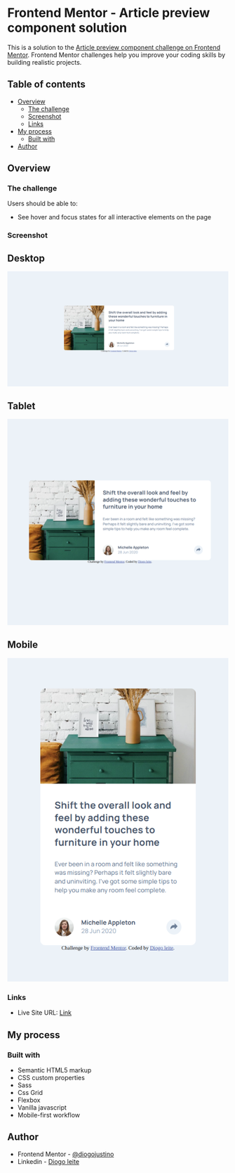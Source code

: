 # Frontend Mentor - Article preview component solution

This is a solution to the [Article preview component challenge on Frontend Mentor](https://www.frontendmentor.io/challenges/article-preview-component-dYBN_pYFT). Frontend Mentor challenges help you improve your coding skills by building realistic projects. 


## Table of contents

- [Overview](#overview)
  - [The challenge](#the-challenge)
  - [Screenshot](#screenshot)
  - [Links](#links)
- [My process](#my-process)
  - [Built with](#built-with)
- [Author](#author)


## Overview

### The challenge

Users should be able to:

- See hover and focus states for all interactive elements on the page

### Screenshot

## Desktop
![](./screenshot-desktop.png)

## Tablet
![](./screenshot-tablet.png)

## Mobile
![](./screenshot-mobile.png)


### Links

- Live Site URL: [Link](https://09-article-preview-component.vercel.app/)

## My process

### Built with

- Semantic HTML5 markup
- CSS custom properties
- Sass
- Css Grid
- Flexbox
- Vanilla javascript
- Mobile-first workflow



## Author

- Frontend Mentor - [@diogojustino](https://www.frontendmentor.io/profile/diogojustino)
- Linkedin - [Diogo leite](https://www.linkedin.com/in/diogo-leite-/)
